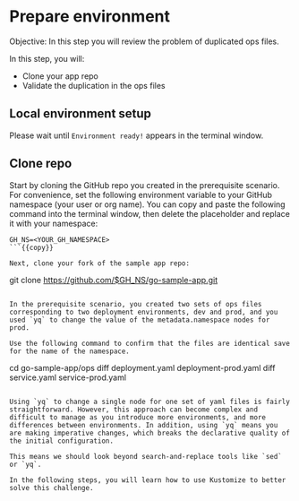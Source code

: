 # Prepare environment

Objective:
In this step you will review the problem of duplicated ops files.

In this step, you will:
- Clone your app repo
- Validate the duplication in the ops files

## Local environment setup
Please wait until `Environment ready!` appears in the terminal window.

## Clone repo
Start by cloning the GitHub repo you created in the prerequisite scenario.  For convenience, set the following environment variable to your GitHub namespace (your user or org name). You can copy and paste the following command into the terminal window, then delete the placeholder and replace it with your namespace:
                                                                           
```
GH_NS=<YOUR_GH_NAMESPACE>
```{{copy}}

Next, clone your fork of the sample app repo:
```
git clone https://github.com/$GH_NS/go-sample-app.git
```{{execute}}

In the prerequisite scenario, you created two sets of ops files corresponding to two deployment environments, dev and prod, and you used `yq` to change the value of the metadata.namespace nodes for prod.

Use the following command to confirm that the files are identical save for the name of the namespace.

```
cd go-sample-app/ops
diff deployment.yaml deployment-prod.yaml
diff service.yaml service-prod.yaml
```{{execute}}

Using `yq` to change a single node for one set of yaml files is fairly straightforward. However, this approach can become complex and difficult to manage as you introduce more environments, and more differences between environments. In addition, using `yq` means you are making imperative changes, which breaks the declarative quality of the initial configuration.

This means we should look beyond search-and-replace tools like `sed` or `yq`. 

In the following steps, you will learn how to use Kustomize to better solve this challenge.
